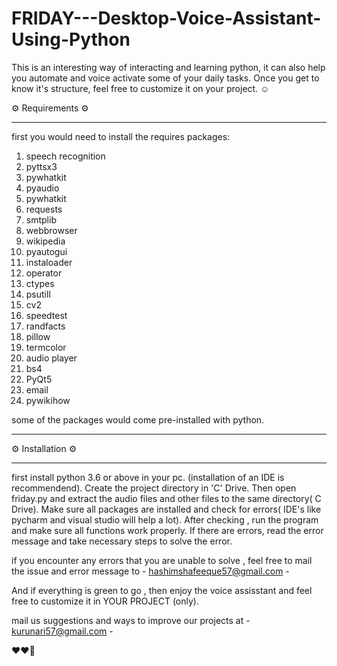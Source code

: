 # FRIDAY---Desktop-Voice-Assistant-Using-Python
This is an interesting way of interacting and learning python, it can also help you automate and voice activate some of your daily tasks. Once you get to know it's structure, feel free to customize it on your project.   ☺


⚙ Requirements ⚙
_______________________________________________________
first you would need to install the requires packages: 

   1. speech recognition
   2. pyttsx3
   3. pywhatkit
   4. pyaudio
   5. pywhatkit
   6. requests
   7. smtplib
   8. webbrowser
   9. wikipedia
   10. pyautogui
   11. instaloader
   12. operator
   13. ctypes
   14. psutill
   15. cv2
   16. speedtest
   17. randfacts
   18. pillow
   19. termcolor
   20. audio player
   21. bs4
   22. PyQt5
   23. email
   24. pywikihow

some of the packages would come pre-installed with python. 
__________________________________________________________


⚙ Installation ⚙
____________________

first install python 3.6 or above in your pc. (installation of an IDE is recommendend). Create the project directory in 'C' Drive. Then open friday.py and extract the audio files and other files to the same directory( C Drive). Make sure all packages are installed and check for errors( IDE's like pycharm and visual studio will help a lot). After checking , run the program and make sure all functions work properly. If there are errors, read the error message and take necessary steps to solve the error.
 
if you encounter any errors that you are unable to solve , feel free to mail the issue and error message to - hashimshafeeque57@gmail.com -

And if everything is green to go , then enjoy the voice assisstant and feel free to customize it in YOUR PROJECT (only).

mail us suggestions and ways to improve our projects at - kurunari57@gmail.com -


❤❤💖
